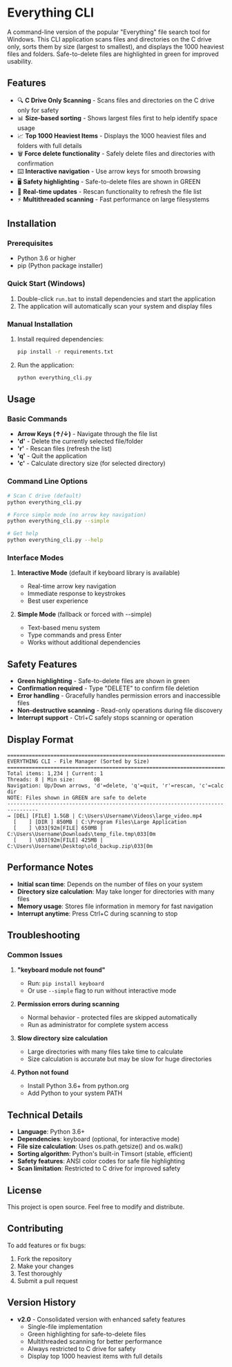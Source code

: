 # Everything CLI

A command-line version of the popular "Everything" file search tool for Windows. This CLI application scans files and directories on the C drive only, sorts them by size (largest to smallest), and displays the 1000 heaviest files and folders. Safe-to-delete files are highlighted in green for improved usability.

## Features

- 🔍 **C Drive Only Scanning** - Scans files and directories on the C drive only for safety
- 📊 **Size-based sorting** - Shows largest files first to help identify space usage
- 📈 **Top 1000 Heaviest Items** - Displays the 1000 heaviest files and folders with full details
- 🗑️ **Force delete functionality** - Safely delete files and directories with confirmation
- ⌨️ **Interactive navigation** - Use arrow keys for smooth browsing
- 🖥️ **Safety highlighting** - Safe-to-delete files are shown in GREEN
- 🔄 **Real-time updates** - Rescan functionality to refresh the file list
- ⚡ **Multithreaded scanning** - Fast performance on large filesystems

## Installation

### Prerequisites
- Python 3.6 or higher
- pip (Python package installer)

### Quick Start (Windows)
1. Double-click `run.bat` to install dependencies and start the application
2. The application will automatically scan your system and display files

### Manual Installation
1. Install required dependencies:
   ```bash
   pip install -r requirements.txt
   ```

2. Run the application:
   ```bash
   python everything_cli.py
   ```

## Usage

### Basic Commands

- **Arrow Keys (↑/↓)** - Navigate through the file list
- **'d'** - Delete the currently selected file/folder
- **'r'** - Rescan files (refresh the list)
- **'q'** - Quit the application
- **'c'** - Calculate directory size (for selected directory)

### Command Line Options

```bash
# Scan C drive (default)
python everything_cli.py

# Force simple mode (no arrow key navigation)
python everything_cli.py --simple

# Get help
python everything_cli.py --help
```

### Interface Modes

1. **Interactive Mode** (default if keyboard library is available)
   - Real-time arrow key navigation
   - Immediate response to keystrokes
   - Best user experience

2. **Simple Mode** (fallback or forced with --simple)
   - Text-based menu system
   - Type commands and press Enter
   - Works without additional dependencies

## Safety Features

- **Green highlighting** - Safe-to-delete files are shown in green
- **Confirmation required** - Type "DELETE" to confirm file deletion
- **Error handling** - Gracefully handles permission errors and inaccessible files
- **Non-destructive scanning** - Read-only operations during file discovery
- **Interrupt support** - Ctrl+C safely stops scanning or operation

## Display Format

```
================================================================================
EVERYTHING CLI - File Manager (Sorted by Size)
================================================================================
Total items: 1,234 | Current: 1
Threads: 8 | Min size:      0B
Navigation: Up/Down arrows, 'd'=delete, 'q'=quit, 'r'=rescan, 'c'=calc dir
NOTE: Files shown in GREEN are safe to delete
--------------------------------------------------------------------------------
→ [DEL] [FILE] 1.5GB | C:\Users\Username\Videos\large_video.mp4
  [    ] [DIR ] 850MB | C:\Program Files\Large Application
  [    ] \033[92m[FILE] 650MB | C:\Users\Username\Downloads\temp_file.tmp\033[0m
  [    ] \033[92m[FILE] 425MB | C:\Users\Username\Desktop\old_backup.zip\033[0m
```

## Performance Notes

- **Initial scan time**: Depends on the number of files on your system
- **Directory size calculation**: May take longer for directories with many files
- **Memory usage**: Stores file information in memory for fast navigation
- **Interrupt anytime**: Press Ctrl+C during scanning to stop

## Troubleshooting

### Common Issues

1. **"keyboard module not found"**
   - Run: `pip install keyboard`
   - Or use `--simple` flag to run without interactive mode

2. **Permission errors during scanning**
   - Normal behavior - protected files are skipped automatically
   - Run as administrator for complete system access

3. **Slow directory size calculation**
   - Large directories with many files take time to calculate
   - Size calculation is accurate but may be slow for huge directories

4. **Python not found**
   - Install Python 3.6+ from python.org
   - Add Python to your system PATH

## Technical Details

- **Language**: Python 3.6+
- **Dependencies**: keyboard (optional, for interactive mode)
- **File size calculation**: Uses os.path.getsize() and os.walk()
- **Sorting algorithm**: Python's built-in Timsort (stable, efficient)
- **Safety features**: ANSI color codes for safe file highlighting
- **Scan limitation**: Restricted to C drive for improved safety

## License

This project is open source. Feel free to modify and distribute.

## Contributing

To add features or fix bugs:
1. Fork the repository
2. Make your changes
3. Test thoroughly
4. Submit a pull request

## Version History

- **v2.0** - Consolidated version with enhanced safety features
  - Single-file implementation
  - Green highlighting for safe-to-delete files
  - Multithreaded scanning for better performance
  - Always restricted to C drive for safety
  - Display top 1000 heaviest items with full details